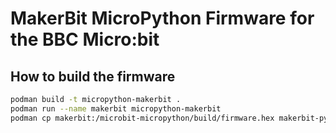 # MakerBit MicroPython Firmware for the BBC Micro:bit


## How to build the firmware

```bash
podman build -t micropython-makerbit .
podman run --name makerbit micropython-makerbit
podman cp makerbit:/microbit-micropython/build/firmware.hex makerbit-python.hex
```

